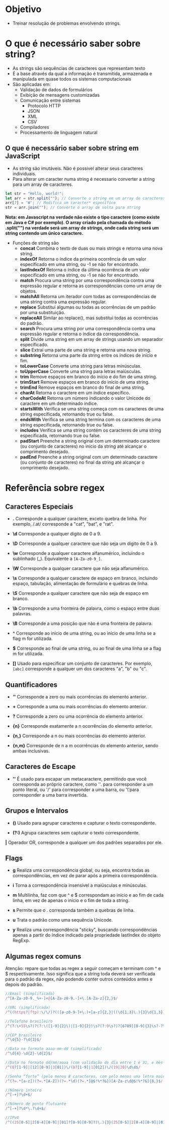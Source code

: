 # Objetivo
- Treinar resolução de problemas envolvendo strings.

# O que é necessário saber sobre string?
- As strings são sequências de caracteres que representam texto
- É a base através da qual a informação é transmitida, armazenada e manipulada em quase todos os sistemas computacionais
- São aplicadas em:
    - Validação de dados de formulários
    - Exibição de mensagens customizadas
    - Comunicação entre sistemas
        - Protocolo HTTP
        - JSON
        - XML
        - CSV
    - Compiladores
	- Processamento de linguagem natural

## O que é necessário saber sobre string em JavaScript
- As string são imutáveis. Não é possivel alterar seus caracteres individuais.
- Para alterar um caracter numa string é necessario converter a string para um array de caracteres.

``` Javascript
let str = "Hello, world!";
let arr = str.split(""); // Converte a string em um array de caracteres*
arr[7] = 'W'; // Modifica um caracter* específico
str = arr.join(""); // Converte o array de volta para string
```

**Nota: em Javascript na verdade não existe o tipo caractere (como existe em Java e C# por exemplo). O array criado pela chamada do método .split("") na verdade será um array de strings, onde cada string será um string contendo um único caractere.**

- Funções de string são
    - **concat** Combina o texto de duas ou mais strings e retorna uma nova string.
    - **indexOf** Retorna o índice da primeira ocorrência de um valor especificado em uma string, ou -1 se não for encontrado.
    - **lastIndexOf** Retorna o índice da última ocorrência de um valor especificado em uma string, ou -1 se não for encontrado.
    - **match** Procura uma string por uma correspondência contra uma expressão regular e retorna as correspondências como um array de objetos.
    - **matchAll** Retorna um iterador com todas as correspondências de uma string contra uma expressão regular.
    - **replace** Substitui algumas ou todas as ocorrências de um padrão por uma substituição.
    - **replaceAll** Similar ao replace(), mas substitui todas as ocorrências do padrão.
    - **search** Procura uma string por uma correspondência contra uma expressão regular e retorna o índice da correspondência.
    - **split** Divide uma string em um array de strings usando um separador especificado.
    - **slice** Extrai uma parte de uma string e retorna uma nova string.
    - **substring** Retorna uma parte da string entre os índices de início e fim.
    - **toLowerCase** Converte uma string para letras minúsculas.
    - **toUpperCase** Converte uma string para letras maiúsculas.
    - **trim** Remove espaços em branco do início e do fim de uma string.
    - **trimStart** Remove espaços em branco do início de uma string.
    - **trimEnd** Remove espaços em branco do final de uma string.
    - **charAt** Retorna o caractere em um índice específico.
    - **charCodeAt** Retorna um número indicando o valor Unicode do caractere em um determinado índice.
    - **startsWith** Verifica se uma string começa com os caracteres de uma string especificada, retornando true ou false.
    - **endsWith** Verifica se uma string termina com os caracteres de uma string especificada, retornando true ou false.
    - **includes** Verifica se uma string contém os caracteres de uma string especificada, retornando true ou false.
    - **padStart** Preenche a string original com um determinado caractere (ou conjunto de caracteres) no início da string até alcançar o comprimento desejado.
    - **padEnd** Preenche a string original com um determinado caractere (ou conjunto de caracteres) no final da string até alcançar o comprimento desejado.

# Referência sobre regex
## Caracteres Especiais
- **.** Corresponde a qualquer caractere, exceto quebra de linha. Por exemplo, /.at/ corresponde a "cat", "bat", e "rat".

- **\d** Corresponde a qualquer dígito de 0 a 9.

- **\D** Corresponde a qualquer caractere que não seja um dígito de 0 a 9.

- **\w** Corresponde a qualquer caractere alfanumérico, incluindo o sublinhado (_). Equivalente a ``[A-Za-z0-9_]``.

- **\W** Corresponde a qualquer caractere que não seja alfanumérico.

- **\s** Corresponde a qualquer caractere de espaço em branco, incluindo espaço, tabulação, alimentação de formulário e quebras de linha.

- **\S** Corresponde a qualquer caractere que não seja de espaço em branco.

- **\b** Corresponde a uma fronteira de palavra, como o espaço entre duas palavras.

- **\B** Corresponde a uma posição que não é uma fronteira de palavra.

- **^** Corresponde ao início de uma string, ou ao início de uma linha se a flag m for utilizada.

- **$** Corresponde ao final de uma string, ou ao final de uma linha se a flag m for utilizada.

- **[]** Usado para especificar um conjunto de caracteres. Por exemplo, ``[abc]`` corresponde a qualquer um dos caracteres "a", "b" ou "c".

## Quantificadores
- ***'*'** Corresponde a zero ou mais ocorrências do elemento anterior.

- **+** Corresponde a uma ou mais ocorrências do elemento anterior.

- **?** Corresponde a zero ou uma ocorrência do elemento anterior.

- **{n}** Corresponde exatamente a n ocorrências do elemento anterior.

- **{n,}** Corresponde a n ou mais ocorrências do elemento anterior.

- **{n,m}** Corresponde de n a m ocorrências do elemento anterior, sendo ambas inclusivas.

## Caracteres de Escape
- **'\'** É usado para escapar um metacaractere, permitindo que você corresponda ao próprio caractere, como '\'. para corresponder a um ponto literal, ou '\/' para corresponder a uma barra, ou '\\'para corresponder a uma barra invertida.

## Grupos e Intervalos
- **()** Usado para agrupar caracteres e capturar o texto correspondente.

- **(?:)** Agrupa caracteres sem capturar o texto correspondente.

**|** Operador OR, corresponde a qualquer um dos padrões separados por ele.

## Flags
- **g** Realiza uma correspondência global, ou seja, encontra todas as correspondências, em vez de parar após a primeira correspondência.

- **i** Torna a correspondência insensível a maiúsculas e minúsculas.

- **m** Multilinha, faz com que ^ e $ correspondam ao início e ao fim de cada linha, em vez de apenas o início e o fim de toda a string.

- **s** Permite que o . corresponda também a quebras de linha.

- **u** Trata o padrão como uma sequência Unicode.

- **y** Realiza uma correspondência "sticky", buscando correspondências apenas a partir do índice indicado pela propriedade lastIndex do objeto RegExp.

## Algumas regex comuns

Atenção: repare que todas as regex a seguir começam e terminam com ^ e $ respectivamente. Isso significa que a string toda deverá ser verificada para o padrão da regex, não podendo conter outros conteúdos antes e depois do padrão.

```javascript
//Email (simplificada)
/^[A-Za-z0-9._%+-]+@[A-Za-z0-9.-]+\.[A-Za-z]{2,}$/

//URL (simplificada)
/^((https?|ftp):\/\/)?(([a-z0-9-]+\.)+[a-z]{2,}|((\d{1,3}\.){3}\d{1,3}))(:(\d{2,5}))?(\/[a-z0-9-\.\/?#@&%;=~_|]*)?$/

//Telefone brasileiro
/^(?:\+55\s?)?(?:\([1-9]{2}\)|[1-9]{2})\s?(?:9\s?)?[6789][0-9]{3}\s?-?\s?[0-9]{4}$/

//CEP brasileiro
/^\d{5}-?\d{3}$/

//Data no formato aaaa-mm-dd (simplificada)
/^\d{4}-\d{2}-\d{2}$/

//Data no formato dd/mm/aaaa (com validação de dia entre 1 e 31, e mês de 1 a 12, podendo ou não ter zero à esquerda dos valores menores que 10)
/^(0?[1-9]|[12][0-9]|3[01])\/(0?[1-9]|1[012])\/(19|20)\d\d$/

//Senha “forte” (pelo menos 8 caracteres, com pelo menos uma letra maiúscula, uma minúscula, um número e um caractere especial)
/^(?=.*[a-z])(?=.*[A-Z])(?=.*\d)(?=.*[@$!%*?&])[A-Za-z\d@$!%*?&]{8,}$/

//Número inteiro
/^[-+]?\d+$/

//Número de ponto flutuante
/^[-+]?\d*\.?\d+$/

//IPv4
/^((25[0-5]|2[0-4][0-9]|[01]?[0-9][0-9]?)\.){3}(25[0-5]|2[0-4][0-9]|[01]?[0-9][0-9]?)$/
```